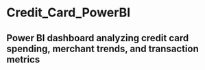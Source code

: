 # Credit_Card_PowerBI
## Power BI dashboard analyzing credit card spending, merchant trends, and transaction metrics
